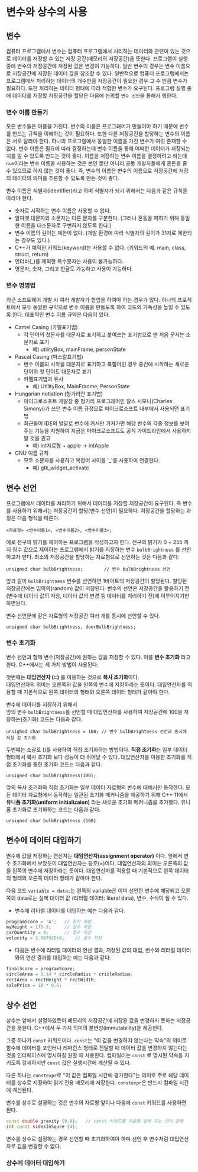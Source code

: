 # 변수와 상수의 사용 

## 변수

컴퓨터 프로그램에서 변수는 컴퓨터 프로그램에서 처리하는 데이터와 관련이 있는 것으로 데이터를 저장할 수 있는 저장 공간(메모리의 저장공간)을 뜻한다. 
프로그램이 실행 중에 변수의 저장공간에 저장된 값은 변경이 가능하다. 일반 변수의 경우는 변수 이름으로 저장공간에 저장된 데이터 값을 참조할 수 있다. 
일반적으로 컴퓨터 프로그램에서는 프로그램에서 처리하는 데이터의 개수만큼 저장공간이 필요한 경우 그 수 만큼 변수가 필요하다. 또한 처리하는 데이터 형태에 따라 
적합한 변수가 요구된다. 프로그램 실행 중에 데이터를 저장할 저장공간을 할당은 다음에 논의할 ```변수 선언```을 통해서 행한다. 

### 변수 이름 만들기

모든 변수들은 이름을 가진다. 변수의 이름은 프로그래머가 만들어야 하기 때문에 변수를 만드는 규칙을 이해하는 것이 필요하다. 또한 다른 저장공간을 할당하는 변수의
이름은 서로 달라야 한다. 하나의 프로그램에서 동일한 이름을 가진 변수가 여럿 존재할 수 없다. 변수 이름은 필요에 따라 결정하는데 변수 이름을 통해 어떠한 데이터가
저장되는지를 알 수 있도록 만드는 것이 좋다. 이름을 저장하는 변수 이름을 결정하려고 하는데 ```num```이라는 변수 이름을 사용하는 것은 본인 뿐만 아니라 
공동 개발자들에게 혼돈을 줄 수 있으므로 하지 않는 것이 좋다. 즉, 변수의 이름은 변수의 이름으로 저장공간에 저장되 데이터의 의미를 추론할 수 있도록 만든 것이 좋다.

변수 이름은 식별자(identifier)라고 하며 식별자가 되기 위해서는 다음과 같은 규칙을 따라야 한다. 

* 숫자로 시작하는 변수 이름은 사용할 수 없다. 
* 알파벳 대문자와 소문자는 다른 문자를 구분한다. (그러나 혼동을 피하기 위해 동일한 이름을 대소문자로 구변하지 않도록 한다.)
* 변수 이름의 길이는 제한이 없다. (개발 환경에 따라 식별자의 길이가 31자로 제한되는 경우도 있다.)
* C++가 예약한 키워드(keyword)는 사용할 수 없다. (키워드의 예: main, class, struct, return)
* 언더바(_)를 제외한 특수문자는 사용이 불가능하다. 
* 영문자, 숫자, 그리고 한글도 가능하고 사용이 가능하다.

### 변수 명명법

최근 소프트웨어 개발 시 여러 개발자가 협업을 하여야 하는 경우가 많다. 하나의 프로젝트에서 모두 동알한 규약으로 변수 이름을 만들도록 하여 코드의 가독성을 
높일 수 있도록 한다. 대표적인 변수 이름 규약은 다음이 있다.

* Camel Casing (카멜표기법)
  + 각 단어의 첫문자를 대문자로 표기하고 붙여쓰는 표기법으로 맨 처음 문자는 소문자로 표기
    - 예) utilityBox, mainFrame, personState
* Pascal Casing (파스칼표기법)
  + 변수 이름의 시작을 대문자로 표기하고 복합어인 경우 중간에 시작하는 새로운 단어의 첫 단어도 대문자로 표기 
  + 카멜표기법과 유사
    - 예) UtilityBox, MainFraome, PersonState
* Hungarian notiation (헝가리안 표기법)
  + 마이크로소프트 개발장 중 헝기리 프로그래머인 찰스 시모니(Charles Simonyi)가 쓰던 변수 이름 규정으로 마이크로소프트 내부에서 사용되던 표기법
  + 최근들어 IDE의 발달로 변수에 커서만 가져가면 해당 변수의 각종 정보를 보여주는 기능을 지원하여 지금은 마이크로소프트도 공식 가이드라인에서 사용하지 말 것을 권고
    - 예) int자료형 + apple -> intApple 
* GNU 이름 규칙
  + 모두 소문자를 사용하고 복합어 사이를 '_'를 사용하여 연결한다.
    - 예) gtk_widget_activate

## 변수 선언 

프로그램에서 데이터를 처리하기 위해서 데이터를 저장할 저장공간이 요구된다. 즉 변수를 사용하기 위해서는 
저장공간이 할당(변수 선언)이 필요하다. 저장공간을 할당하는 과정은 다음 형식을 따른다.

```<자료형> <변수이름1>, <변수이름2>, <변수이름3>;```

예로 전구의 밝기를 제어하는 프로그램을 작성하고자 한다. 전구의 밝기가 0 ~ 255 까지 정수 값으로 제어하는 프로그램에서 
밝기를 저장하는 변수 ```bulbBrightness``` 를 선언하고자 한다. 최소의 저장공간을 할당하는 자료형으로 선언하는 것은 다음과 같다.

```unsigned char bulbBrightness;        // 변수 bulbBrightness 선언```

앞과 같이 ```bulbBrightness``` 변수를 선언하면 1바이트의 저장공간이 할당된다. 할당된 저장공간에는 임의의(random) 값이 저장된다. 
변수의 선언은 저장공간을 활용하기 전 (변수에 데이터 값의 저장, 데이터 값의 변경 등 데이터를 처리하기 전)에 이루어지기만 하면된다.

변수 선언문에 같은 자료형의 저장공간 여러 개를 동시에 선언할 수 있다.

```unsigned char bulbBrightness, doorBulbBrightness; ```

### 변수 초기화

변수 선언과 함께 변수(저장공간)에 원하는 값을 저장할 수 있다. 이를 **변수 초기화** 라고 한다. 
C++에서는 세 가지 방법이 사용된다. 

첫번쨰는 **대입연산자 (=)** 를 이용하는 것으로 **복사 초기화**이다.  
대입연산자의 의미는 오른쪽의 값을 왼쪽의 변수에 저장하라는 뜻이다.
대입연산자를 적용할 때 기본적으로 왼쪽 데이터의 형태와 오론쪽 데이터 형태가 같아야 한다. 

변수에 데이터를 저장하기 위해서  
앞의 변수 ```bulbBrightness```를 선언할 때 대입연산자를 사용하여 저장공간에 100을 저장하는(초기화) 코드는 다음과 같다.

```unsighed char bulbBrightness = 100; // 변수 bulbBrightness 선언과 동시에 저장 값 초기화 ```

두번쨰는 소괄호 ()를 사용하여 직접 초기화하는 방법이다. **직접 초기화**는 일부 데이터 형태에서 복사 초기화 보다 성능이 더 뛰어날 수 있다.
대입연산자를 이용한 초기화를 직접 초기화를 통한 초기화 코드는 다음과 같다.

```unsigned char bulbBrightness(100);```

앞의 복사 초기화와 직접 초기화는 일부 데이터 자료형의 변수에 대해서만 동작한다. 모든 데이터 자료형에서 동작하는 일관된 초기화 메커니즘을 제공하기 위해
C++ 11에서 **유니폼 초기화(uniform initializaion)** 라는 새로운 초기화 메커니즘을 추가했다. 
유니폼 초기화로 초기화하는 코드는 다음과 같다. 

```unsigned char bulbBrightness {100}```


## 변수에 데이터 대입하기 

변수에 값을 저장하는 연산자는 **대임연산자(assignment operator)** 이다. 앞에서 변수 초기화에서 보았듯이 대입연산자는 등호(=)이다. 
대입연산자의 의미는 오른쪽의 값을 왼쪽의 변수에 저장하라는 뜻이다. 대입연산자를 적용할 때 기본적으로 왼쪽 데이터의 형태와 오론쪽 데이터 형태가 같아야 한다. 

다음 코드 ```variable = data;```는 왼쪽의 variable은 이미 선언한 변수에 해당되고 오른쪽의 data로는 실제 대이터 값 (리터럴 데이터: literal data), 변수, 수식이 될 수 있다.

* 변수에 리터럴 데이터를 대입하는 예는 다음과 같다.  
```C++
programScore = 'A';   // 문자 자장 
myHeight = 175.3;     // 실수 저장 
carQuantity = 4;      // 정수 저장
velocity = 2.99792E+8;    // 실수 저장
```

* 다음은 변수에 리터럴 데이터의 연산 결과, 저장된 값의 대입, 변수와 리터럴 데이터와의 연산 결과를 대입하는 예는 다음과 같다.

```C++
finalScore = programScore;  
circleArea = 3.14 * circleRadius * cricleRadius;
rectArea = rectHeight * rectWidth;
salePrice = 10 * 0.6; 
```

## 상수 선언 

상수는 앞에서 설명하였듯이 메모리의 저장공간에 저장된 값을 변경하지 못하는 저장공간을 뜻한다. C++에서 두 가지 의미의 불변성(immutability)을 제공힌다.

그중 하나가 ```const``` 키워드이다. ```const```는 "이 값을 변경하지 않는다는 약속"의 의미로 함수에 데이터를 포인터나 레퍼런스 형태로 전달할 때 데이터 
값을 변경하지 않는다는 것을 인터페이스에 명시하길 원할 때 사용한다. 컴파일러는 ```const``` 로 명시된 약속을 지키도록 강제하지만 ```const``` 값은 실행시간에
계산될 수 있다. 

다른 하나는 ```constexpr```로 "이 값은 컴파일 시간에 평가한다"는 의미로 주로 해당 데이터를 상수로 지정하여 읽기 전용 메모리에 저장한다. ```constexpr```은
반드시 컴파일 시간에 계산된다. 

변수를 상수로 설졍하는 것은 변수의 자료형 앞이나 다음에 ```const``` 키워드를 사용하면 된다. 

```C++
const double gravity {9.8};   // const 키워드를 자료형 앞에 두는 것이 관행
int const sidesInSqure {4};
```
변수를 상수로 설정하는 경우 선언할 때 초기화하여야 하며 선언 후 변수처럼 대입연산자로 값을 변경할 수 없다. 



### 상수에 데이터 대입하기
